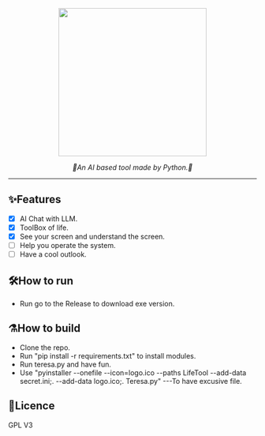 <div align="center">
  <img src="https://github.com/user-attachments/assets/2b24e837-e891-4c11-ab88-04de3ce44a24" align = "centre" width="300" />
  <p><em>🤖An AI based tool made by Python.🤖</em></p>
</div>

---
## ✨Features
- [x] AI Chat with LLM.
- [x] ToolBox of life.
- [x] See your screen and understand the screen.
- [ ] Help you operate the system.
- [ ] Have a cool outlook.

## 🛠️How to run
- Run go to the Release to download exe version.

## ⚗️How to build

- Clone the repo.
- Run "pip install -r requirements.txt" to install modules.
- Run teresa.py and have fun.
- Use "pyinstaller --onefile --icon=logo.ico --paths LifeTool --add-data secret.ini;. --add-data logo.ico;.  Teresa.py" ---To have excusive file.

## 📜Licence
GPL V3
